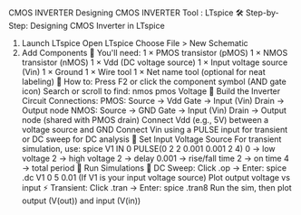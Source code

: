 CMOS INVERTER
Designing CMOS INVERTER 
Tool : LTspice
🛠️ Step-by-Step: Designing CMOS Inverter in LTspice
1. Launch LTspice
Open LTspice
Choose File > New Schematic
2. Add Components
📌 You'll need:
1 × PMOS transistor (pMOS)
1 × NMOS transistor (nMOS)
1 × Vdd (DC voltage source)
1 × Input voltage source (Vin)
1 × Ground
1 × Wire tool
1 × Net name tool (optional for neat labeling)
📌 How to:
Press F2 or click the component symbol (AND gate icon)
Search or scroll to find:
nmos
pmos
Voltage
📌 Build the Inverter Circuit
Connections:
PMOS:
Source → Vdd
Gate → Input (Vin)
Drain → Output node
NMOS:
Source → GND
Gate → Input (Vin)
Drain → Output node (shared with PMOS drain)
Connect Vdd (e.g., 5V) between a voltage source and GND
Connect Vin using a PULSE input for transient or DC sweep for DC analysis
📌 Set Input Voltage Source
For transient simulation, use:
spice
V1 IN 0 PULSE(0 2 2 0.001 0.001 2 4)
0 → low voltage
2 → high voltage
2 → delay
0.001 → rise/fall time
2 → on time
4 → total period
📌 Run Simulations
🧪 DC Sweep:
Click .op → Enter:
spice
.dc V1 0 5 0.01
(If V1 is your input voltage source)
Plot output voltage vs input
⚡ Transient:
Click .tran → Enter:
spice
.tran8
Run the sim, then plot output (V(out)) and input (V(in))
